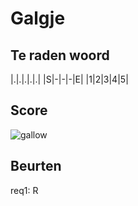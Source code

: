 # Galgje

## Te raden woord

|.|.|.|.|.|
|S|-|-|-|E|
|1|2|3|4|5|

## Score
![gallow](./images/2.png)

## Beurten
req1: R